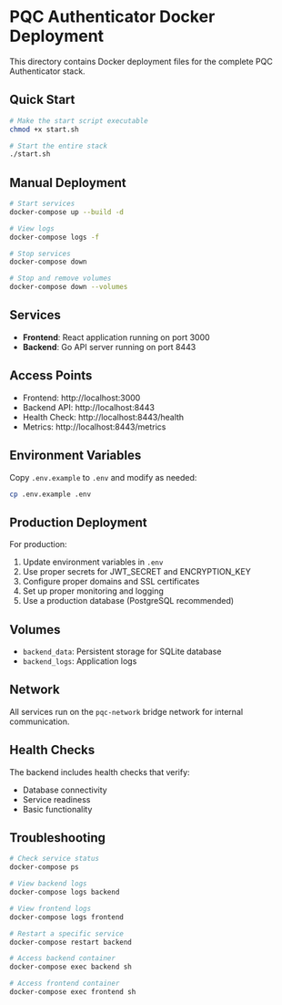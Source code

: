 # PQC Authenticator Docker Deployment

This directory contains Docker deployment files for the complete PQC Authenticator stack.

## Quick Start

```bash
# Make the start script executable
chmod +x start.sh

# Start the entire stack
./start.sh
```

## Manual Deployment

```bash
# Start services
docker-compose up --build -d

# View logs
docker-compose logs -f

# Stop services
docker-compose down

# Stop and remove volumes
docker-compose down --volumes
```

## Services

- **Frontend**: React application running on port 3000
- **Backend**: Go API server running on port 8443

## Access Points

- Frontend: http://localhost:3000
- Backend API: http://localhost:8443
- Health Check: http://localhost:8443/health
- Metrics: http://localhost:8443/metrics

## Environment Variables

Copy `.env.example` to `.env` and modify as needed:

```bash
cp .env.example .env
```

## Production Deployment

For production:

1. Update environment variables in `.env`
2. Use proper secrets for JWT_SECRET and ENCRYPTION_KEY
3. Configure proper domains and SSL certificates
4. Set up proper monitoring and logging
5. Use a production database (PostgreSQL recommended)

## Volumes

- `backend_data`: Persistent storage for SQLite database
- `backend_logs`: Application logs

## Network

All services run on the `pqc-network` bridge network for internal communication.

## Health Checks

The backend includes health checks that verify:
- Database connectivity
- Service readiness
- Basic functionality

## Troubleshooting

```bash
# Check service status
docker-compose ps

# View backend logs
docker-compose logs backend

# View frontend logs
docker-compose logs frontend

# Restart a specific service
docker-compose restart backend

# Access backend container
docker-compose exec backend sh

# Access frontend container
docker-compose exec frontend sh
```